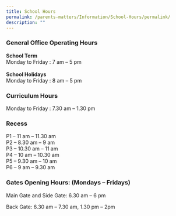 ```yaml
---
title: School Hours
permalink: /parents-matters/Information/School-Hours/permalink/
description: ""
---
```

###  **General Office Operating Hours**
**School Term**  
Monday to Friday : 7 am – 5 pm<br><br>
**School Holidays**  
Monday to Friday : 8 am – 5 pm

### **Curriculum Hours**
Monday to Friday : 7.30 am – 1.30 pm

### **Recess**
P1 – 11 am – 11.30 am<br>
P2 – 8.30 am – 9 am<br>
P3 – 10.30 am – 11 am<br>
P4 – 10 am – 10.30 am<br>
P5 – 9.30 am – 10 am<br>
P6 – 9 am – 9.30 am
### **Gates Opening Hours: (Mondays – Fridays)**
Main Gate and Side Gate: 6.30 am – 6 pm

Back Gate: 6.30 am – 7.30 am, 1.30 pm – 2pm

